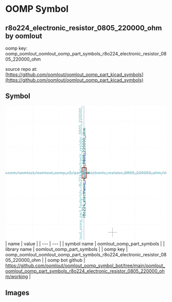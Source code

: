 # OOMP Symbol  
## r8o224_electronic_resistor_0805_220000_ohm  by oomlout  
  
oomp key: oomp_oomlout_oomlout_oomp_part_symbols_r8o224_electronic_resistor_0805_220000_ohm  
  
source repo at: [https://github.com/oomlout/oomlout_oomp_part_kicad_symbols](https://github.com/oomlout/oomlout_oomp_part_kicad_symbols)  
## Symbol  
  
[![working.png](working_600.png)](working.png)  
| name | value | 
| --- | --- | 
| symbol name | oomlout_oomp_part_symbols | 
| library name | oomlout_oomp_part_symbols | 
| oomp key | oomp_oomlout_oomlout_oomp_part_symbols_r8o224_electronic_resistor_0805_220000_ohm | 
| oomp bot github | https://github.com/oomlout/oomlout_oomp_symbol_bot/tree/main/oomlout_oomlout_oomp_part_symbols_r8o224_electronic_resistor_0805_220000_ohm/working | 
## Images  
